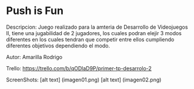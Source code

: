 # Push is Fun

Descripcion:
Juego realizado para la amteria de Desarrollo de Videojuegos II, 
tiene una jugabilidad de 2 jugadores, los cuales podran elejir
3 modos diferentes en los cuales tendran que competir entre ellos 
cumpliendo diferentes objetivos dependiendo el modo.

Autor:
Amarilla Rodrigo

Trello:
https://trello.com/b/qODlaD9P/primer-tp-desarrolo-2

ScreenShots:
[alt text] (imagen01.png)
[alt text] (imagen02.png)

